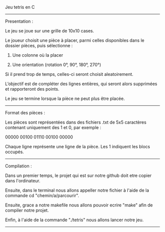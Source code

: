 Jeu tetris en C

--------------------------------------------------------------------------------------------------------------

Presentation :

Le jeu se joue sur une grille de 10x10 cases.

Le joueur choisit une pièce à placer, parmi celles disponibles dans le dossier pièces, puis sélectionne :

1) Une colonne où la placer

2) Une orientation (rotation 0°, 90°, 180°, 270°)

Si il prend trop de temps, celles-ci seront choisit aleatoirement.

L’objectif est de compléter des lignes entières, qui seront alors supprimées et rapporteront des points.

Le jeu se termine lorsque la pièce ne peut plus être placée.


--------------------------------------------------------------------------------------------------------------

Format des pièces :

Les pièces sont représentées dans des fichiers .txt de 5x5 caractères contenant uniquement des 1 et 0, par exemple :

00000
00100
01110
00100
00000

Chaque ligne représente une ligne de la pièce. Les 1 indiquent les blocs occupés.


--------------------------------------------------------------------------------------------------------------

Compilation :

Dans un premier temps, le projet qui est sur notre github doit etre copier dans l'ordinateur.

Ensuite, dans le terminal nous allons appeller notre fichier à l'aide de la commande cd "chemin/a/parcourir".

Ensuite, grace a notre makefile nous allons pouvoir ecrire "make" afin de compiler notre projet.

Enfin, à l'aide de la commande "./tetris" nous allons lancer notre jeu.

--------------------------------------------------------------------------------------------------------------
